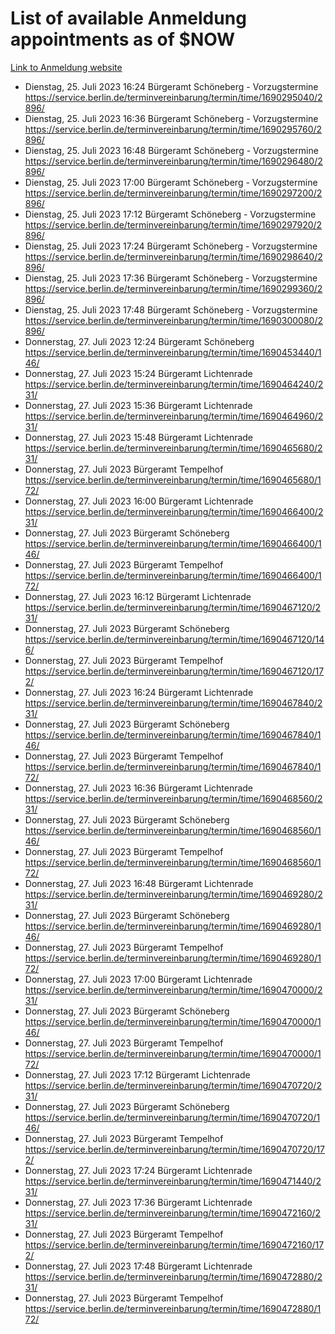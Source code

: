 # List of available Anmeldung appointments as of $NOW
[Link to Anmeldung website](https://service.berlin.de/terminvereinbarung/termin/tag.php?termin=1&anliegen[]=120686&dienstleisterlist=122210,122217,327316,122219,327312,122227,327314,122231,327346,122243,327348,122254,122252,329742,122260,329745,122262,329748,122271,327278,122273,327274,122277,327276,330436,122280,327294,122282,327290,122284,327292,122291,327270,122285,327266,122286,327264,122296,327268,150230,329760,122297,327286,122294,327284,122312,329763,122314,329775,122304,327330,122311,327334,122309,327332,317869,122281,327352,122279,329772,122283,122276,327324,122274,327326,122267,329766,122246,327318,122251,327320,122257,327322,122208,327298,122226,327300&herkunft=http%3A%2F%2Fservice.berlin.de%2Fdienstleistung%2F120686%2F)
- Dienstag, 25. Juli 2023 16:24 Bürgeramt Schöneberg - Vorzugstermine https://service.berlin.de/terminvereinbarung/termin/time/1690295040/2896/
- Dienstag, 25. Juli 2023 16:36 Bürgeramt Schöneberg - Vorzugstermine https://service.berlin.de/terminvereinbarung/termin/time/1690295760/2896/
- Dienstag, 25. Juli 2023 16:48 Bürgeramt Schöneberg - Vorzugstermine https://service.berlin.de/terminvereinbarung/termin/time/1690296480/2896/
- Dienstag, 25. Juli 2023 17:00 Bürgeramt Schöneberg - Vorzugstermine https://service.berlin.de/terminvereinbarung/termin/time/1690297200/2896/
- Dienstag, 25. Juli 2023 17:12 Bürgeramt Schöneberg - Vorzugstermine https://service.berlin.de/terminvereinbarung/termin/time/1690297920/2896/
- Dienstag, 25. Juli 2023 17:24 Bürgeramt Schöneberg - Vorzugstermine https://service.berlin.de/terminvereinbarung/termin/time/1690298640/2896/
- Dienstag, 25. Juli 2023 17:36 Bürgeramt Schöneberg - Vorzugstermine https://service.berlin.de/terminvereinbarung/termin/time/1690299360/2896/
- Dienstag, 25. Juli 2023 17:48 Bürgeramt Schöneberg - Vorzugstermine https://service.berlin.de/terminvereinbarung/termin/time/1690300080/2896/
- Donnerstag, 27. Juli 2023 12:24 Bürgeramt Schöneberg https://service.berlin.de/terminvereinbarung/termin/time/1690453440/146/
- Donnerstag, 27. Juli 2023 15:24 Bürgeramt Lichtenrade https://service.berlin.de/terminvereinbarung/termin/time/1690464240/231/
- Donnerstag, 27. Juli 2023 15:36 Bürgeramt Lichtenrade https://service.berlin.de/terminvereinbarung/termin/time/1690464960/231/
- Donnerstag, 27. Juli 2023 15:48 Bürgeramt Lichtenrade https://service.berlin.de/terminvereinbarung/termin/time/1690465680/231/
- Donnerstag, 27. Juli 2023  Bürgeramt Tempelhof https://service.berlin.de/terminvereinbarung/termin/time/1690465680/172/
- Donnerstag, 27. Juli 2023 16:00 Bürgeramt Lichtenrade https://service.berlin.de/terminvereinbarung/termin/time/1690466400/231/
- Donnerstag, 27. Juli 2023  Bürgeramt Schöneberg https://service.berlin.de/terminvereinbarung/termin/time/1690466400/146/
- Donnerstag, 27. Juli 2023  Bürgeramt Tempelhof https://service.berlin.de/terminvereinbarung/termin/time/1690466400/172/
- Donnerstag, 27. Juli 2023 16:12 Bürgeramt Lichtenrade https://service.berlin.de/terminvereinbarung/termin/time/1690467120/231/
- Donnerstag, 27. Juli 2023  Bürgeramt Schöneberg https://service.berlin.de/terminvereinbarung/termin/time/1690467120/146/
- Donnerstag, 27. Juli 2023  Bürgeramt Tempelhof https://service.berlin.de/terminvereinbarung/termin/time/1690467120/172/
- Donnerstag, 27. Juli 2023 16:24 Bürgeramt Lichtenrade https://service.berlin.de/terminvereinbarung/termin/time/1690467840/231/
- Donnerstag, 27. Juli 2023  Bürgeramt Schöneberg https://service.berlin.de/terminvereinbarung/termin/time/1690467840/146/
- Donnerstag, 27. Juli 2023  Bürgeramt Tempelhof https://service.berlin.de/terminvereinbarung/termin/time/1690467840/172/
- Donnerstag, 27. Juli 2023 16:36 Bürgeramt Lichtenrade https://service.berlin.de/terminvereinbarung/termin/time/1690468560/231/
- Donnerstag, 27. Juli 2023  Bürgeramt Schöneberg https://service.berlin.de/terminvereinbarung/termin/time/1690468560/146/
- Donnerstag, 27. Juli 2023  Bürgeramt Tempelhof https://service.berlin.de/terminvereinbarung/termin/time/1690468560/172/
- Donnerstag, 27. Juli 2023 16:48 Bürgeramt Lichtenrade https://service.berlin.de/terminvereinbarung/termin/time/1690469280/231/
- Donnerstag, 27. Juli 2023  Bürgeramt Schöneberg https://service.berlin.de/terminvereinbarung/termin/time/1690469280/146/
- Donnerstag, 27. Juli 2023  Bürgeramt Tempelhof https://service.berlin.de/terminvereinbarung/termin/time/1690469280/172/
- Donnerstag, 27. Juli 2023 17:00 Bürgeramt Lichtenrade https://service.berlin.de/terminvereinbarung/termin/time/1690470000/231/
- Donnerstag, 27. Juli 2023  Bürgeramt Schöneberg https://service.berlin.de/terminvereinbarung/termin/time/1690470000/146/
- Donnerstag, 27. Juli 2023  Bürgeramt Tempelhof https://service.berlin.de/terminvereinbarung/termin/time/1690470000/172/
- Donnerstag, 27. Juli 2023 17:12 Bürgeramt Lichtenrade https://service.berlin.de/terminvereinbarung/termin/time/1690470720/231/
- Donnerstag, 27. Juli 2023  Bürgeramt Schöneberg https://service.berlin.de/terminvereinbarung/termin/time/1690470720/146/
- Donnerstag, 27. Juli 2023  Bürgeramt Tempelhof https://service.berlin.de/terminvereinbarung/termin/time/1690470720/172/
- Donnerstag, 27. Juli 2023 17:24 Bürgeramt Lichtenrade https://service.berlin.de/terminvereinbarung/termin/time/1690471440/231/
- Donnerstag, 27. Juli 2023 17:36 Bürgeramt Lichtenrade https://service.berlin.de/terminvereinbarung/termin/time/1690472160/231/
- Donnerstag, 27. Juli 2023  Bürgeramt Tempelhof https://service.berlin.de/terminvereinbarung/termin/time/1690472160/172/
- Donnerstag, 27. Juli 2023 17:48 Bürgeramt Lichtenrade https://service.berlin.de/terminvereinbarung/termin/time/1690472880/231/
- Donnerstag, 27. Juli 2023  Bürgeramt Tempelhof https://service.berlin.de/terminvereinbarung/termin/time/1690472880/172/
